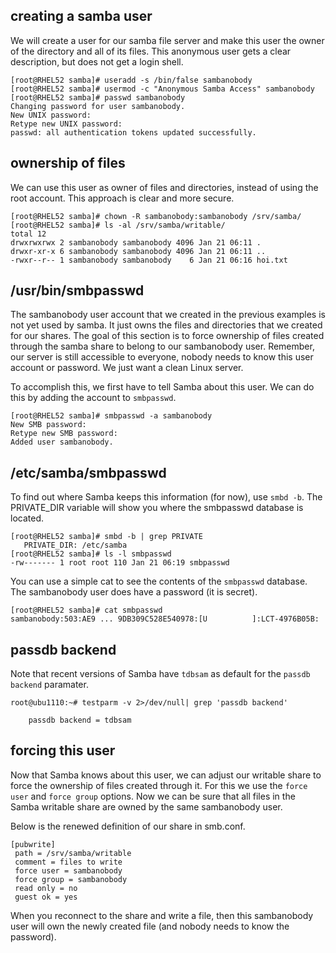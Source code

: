 ## creating a samba user

We will create a user for our samba file server and make this user the
owner of the directory and all of its files. This anonymous user gets a
clear description, but does not get a login shell.

    [root@RHEL52 samba]# useradd -s /bin/false sambanobody
    [root@RHEL52 samba]# usermod -c "Anonymous Samba Access" sambanobody
    [root@RHEL52 samba]# passwd sambanobody
    Changing password for user sambanobody.
    New UNIX password: 
    Retype new UNIX password: 
    passwd: all authentication tokens updated successfully.

## ownership of files

We can use this user as owner of files and directories, instead of using
the root account. This approach is clear and more secure.

    [root@RHEL52 samba]# chown -R sambanobody:sambanobody /srv/samba/
    [root@RHEL52 samba]# ls -al /srv/samba/writable/
    total 12
    drwxrwxrwx 2 sambanobody sambanobody 4096 Jan 21 06:11 .
    drwxr-xr-x 6 sambanobody sambanobody 4096 Jan 21 06:11 ..
    -rwxr--r-- 1 sambanobody sambanobody    6 Jan 21 06:16 hoi.txt

## /usr/bin/smbpasswd

The sambanobody user account that we created in the previous examples is
not yet used by samba. It just owns the files and directories that we
created for our shares. The goal of this section is to force ownership
of files created through the samba share to belong to our sambanobody
user. Remember, our server is still accessible to everyone, nobody needs
to know this user account or password. We just want a clean Linux
server.

To accomplish this, we first have to tell Samba about this user. We can
do this by adding the account to `smbpasswd`.

    [root@RHEL52 samba]# smbpasswd -a sambanobody
    New SMB password:
    Retype new SMB password:
    Added user sambanobody.

## /etc/samba/smbpasswd

To find out where Samba keeps this information (for now), use
`smbd -b`. The PRIVATE_DIR variable will show you where
the smbpasswd database is located.

    [root@RHEL52 samba]# smbd -b | grep PRIVATE
       PRIVATE_DIR: /etc/samba
    [root@RHEL52 samba]# ls -l smbpasswd 
    -rw------- 1 root root 110 Jan 21 06:19 smbpasswd

You can use a simple cat to see the contents of the
`smbpasswd` database. The sambanobody user does have a
password (it is secret).

    [root@RHEL52 samba]# cat smbpasswd 
    sambanobody:503:AE9 ... 9DB309C528E540978:[U          ]:LCT-4976B05B:

## passdb backend

Note that recent versions of Samba have `tdbsam` as
default for the `passdb backend` paramater.

    root@ubu1110:~# testparm -v 2>/dev/null| grep 'passdb backend'

        passdb backend = tdbsam

## forcing this user

Now that Samba knows about this user, we can adjust our writable share
to force the ownership of files created through it. For this we use the
`force user` and `force group` options. Now
we can be sure that all files in the Samba writable share are owned by
the same sambanobody user.

Below is the renewed definition of our share in smb.conf.

    [pubwrite]
     path = /srv/samba/writable
     comment = files to write
     force user = sambanobody
     force group = sambanobody
     read only = no
     guest ok = yes
        

When you reconnect to the share and write a file, then this sambanobody
user will own the newly created file (and nobody needs to know the
password).
